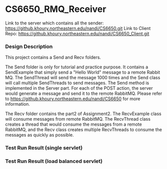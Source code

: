 # CS6650_RMQ_Receiver

Link to the server which contains all the sender: https://github.khoury.northeastern.edu/nandi/CS6650.git
Link to Client Repo: https://github.khoury.northeastern.edu/nandi/CS6650_Client.git

### Design Description
This project contains a Send and Recv folders. 

The Send folder is only for tutorial and practice purpose. It contains a SendExample that simply send a "Hello World" message to a remote Rabbit MQ. The SendThread will send the message 1000 times and the Send class will call multiple SendThreads to send messages. The Send method is implemented in the Server part. For each of the POST action, the server would generate a message and send it to the remote RabbitMQ. Please refer to https://github.khoury.northeastern.edu/nandi/CS6650 for more information.

The Recv folder contains the part2 of Assignment2. The RecvExample class will consume messages from remote RabbitMQ. The RecvThread class creates a thread that would consume the messages from a remote RabbitMQ, and the Recv class creates multiple RecvThreads to consume the messages as quickly as possible.

### Test Run Result (single servlet)


### Test Run Result (load balanced servlet)

